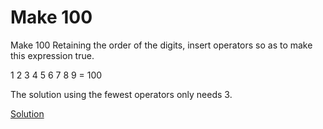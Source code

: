 # Make 100

Make 100
Retaining the order of the digits, insert operators so as to make this expression true.

1 2 3 4 5 6 7 8 9 = 100

The solution using the fewest operators only needs 3.

[Solution](solution.md)